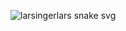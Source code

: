 ![larsingerlars snake svg](https://github.com/larsingerlars/larsingerlars/tree/output/github-contribution-grid-snake.svg)

